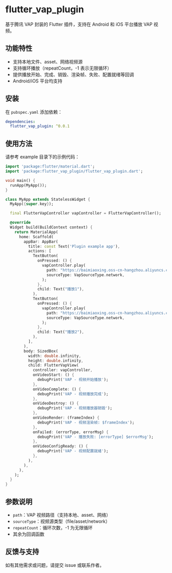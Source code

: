 # flutter_vap_plugin

基于腾讯 VAP 封装的 Flutter 插件，支持在 Android 和 iOS 平台播放 VAP 视频。

## 功能特性
- 支持本地文件、asset、网络视频源
- 支持循环播放（repeatCount，-1 表示无限循环）
- 提供播放开始、完成、销毁、渲染帧、失败、配置就绪等回调
- Android/iOS 平台均支持

## 安装
在 `pubspec.yaml` 添加依赖：

```yaml
dependencies:
  flutter_vap_plugin: ^0.0.1
```

## 使用方法
请参考 example 目录下的示例代码：

```dart
import 'package:flutter/material.dart';
import 'package:flutter_vap_plugin/flutter_vap_plugin.dart';

void main() {
  runApp(MyApp());
}

class MyApp extends StatelessWidget {
  MyApp({super.key});

  final FlutterVapController vapController = FlutterVapController();

  @override
  Widget build(BuildContext context) {
    return MaterialApp(
      home: Scaffold(
        appBar: AppBar(
          title: const Text('Plugin example app'),
          actions: [
            TextButton(
              onPressed: () {
                vapController.play(
                  path: "https://baimiaoxing.oss-cn-hangzhou.aliyuncs.com/system/test1.mp4",
                  sourceType: VapSourceType.network,
                );
              },
              child: Text("播放1"),
            ),
            TextButton(
              onPressed: () {
                vapController.play(
                  path: "https://baimiaoxing.oss-cn-hangzhou.aliyuncs.com/system/test2.mp4",
                  sourceType: VapSourceType.network,
                );
              },
              child: Text("播放2"),
            ),
          ],
        ),
        body: SizedBox(
          width: double.infinity,
          height: double.infinity,
          child: FlutterVapView(
            controller: vapController,
            onVideoStart: () {
              debugPrint('VAP - 视频开始播放');
            },
            onVideoComplete: () {
              debugPrint('VAP - 视频播放完成');
            },
            onVideoDestroy: () {
              debugPrint('VAP - 视频播放器销毁');
            },
            onVideoRender: (frameIndex) {
              debugPrint('VAP - 视频渲染帧: $frameIndex');
            },
            onFailed: (errorType, errorMsg) {
              debugPrint('VAP - 播放失败: [errorType] $errorMsg');
            },
            onVideoConfigReady: () {
              debugPrint('VAP - 视频配置就绪');
            },
          ),
        ),
      ),
    );
  }
}
```

## 参数说明
- `path`：VAP 视频路径（支持本地、asset、网络）
- `sourceType`：视频源类型（file/asset/network）
- `repeatCount`：循环次数，-1 为无限循环
- 其余为回调函数

## 反馈与支持
如有其他需求或问题，请提交 issue 或联系作者。

